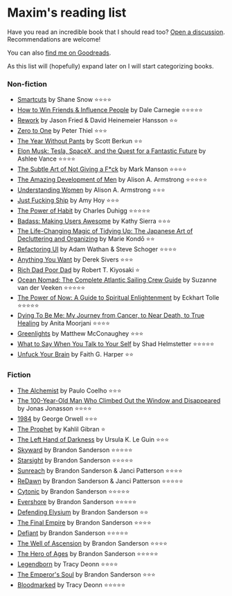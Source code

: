 # Maxim's reading list

Have you read an incredible book that I should read too? [Open a discussion](https://github.com/Maximization/reading-list/discussions/new). Recommendations are welcome!

You can also [find me on Goodreads](https://www.goodreads.com/user/show/60231550-maxim).

As this list will (hopefully) expand later on I will start categorizing books.

### Non-fiction
+ [Smartcuts](https://www.amazon.com/Smartcuts-Hackers-Innovators-Accelerate-Success/dp/0062302450) by Shane Snow ⭐️⭐️⭐️⭐️
+ [How to Win Friends & Influence People](https://www.amazon.com/How-Win-Friends-Influence-People/dp/0671027034) by Dale Carnegie ⭐️⭐️⭐️⭐️⭐️
+ [Rework](https://www.amazon.com/Rework-Jason-Fried/dp/0307463745) by Jason Fried & David Heinemeier Hansson ⭐️⭐️
+ [Zero to One](https://www.amazon.com/Zero-One-Notes-Startups-Future/dp/0804139296) by Peter Thiel ⭐️⭐️⭐️
+ [The Year Without Pants](https://www.amazon.com/Year-Without-Pants-WordPress-com-Future/dp/1118660633) by Scott Berkun ⭐️⭐️
+ [Elon Musk: Tesla, SpaceX, and the Quest for a Fantastic Future](https://www.amazon.com/Elon-Musk-SpaceX-Fantastic-Future/dp/0062301233) by Ashlee Vance ⭐️⭐️⭐️⭐️
+ [The Subtle Art of Not Giving a F*ck](https://www.amazon.com/Subtle-Art-Not-Giving-Counterintuitive/dp/0062457713) by Mark Manson ⭐️⭐️⭐️⭐️
+ [The Amazing Development of Men](https://www.amazon.com/Amazing-Development-Men-Expanded-2nd/dp/B00B2PID8S) by Alison A. Armstrong ⭐️⭐️⭐️⭐️⭐️
+ [Understanding Women](https://www.amazon.com/Understanding-Women-Unlock-the-Mystery/dp/B00B0G28GW) by Alison A. Armstrong ⭐️⭐️⭐️
+ [Just Fucking Ship](https://stackingthebricks.com/just-fucking-ship/) by Amy Hoy ⭐️⭐️⭐️
+ [The Power of Habit](https://www.amazon.com/Power-Habit-What-Life-Business/dp/081298160X) by Charles Duhigg ⭐️⭐️⭐️⭐️⭐️
+ [Badass: Making Users Awesome](https://www.amazon.com/Badass-Making-Awesome-Kathy-Sierra/dp/1491919019) by Kathy Sierra ⭐️⭐️⭐️
+ [The Life-Changing Magic of Tidying Up: The Japanese Art of Decluttering and Organizing](https://www.amazon.com/Life-Changing-Magic-Tidying-Decluttering-Organizing/dp/1607747308) by Marie Kondō ⭐️⭐️
+ [Refactoring UI](https://refactoringui.com/) by Adam Wathan & Steve Schoger ⭐️⭐️⭐️⭐️
+ [Anything You Want](https://www.amazon.com/Anything-You-Want-Lessons-Entrepreneur/dp/1511366079) by Derek Sivers ⭐️⭐️⭐️
+ [Rich Dad Poor Dad](https://www.amazon.com/Rich-Dad-Poor-Teach-Middle/dp/1612680194) by Robert T. Kiyosaki ⭐️
+ [Ocean Nomad: The Complete Atlantic Sailing Crew Guide](https://www.theoceanpreneur.com/books/) by Suzanne van der Veeken ⭐️️⭐️️⭐️⭐️⭐️
+ [The Power of Now: A Guide to Spiritual Enlightenment](https://www.amazon.com/Power-Now-Guide-Spiritual-Enlightenment/dp/1577314808) by Eckhart Tolle ⭐️⭐️⭐️⭐️⭐️
+ [Dying To Be Me: My Journey from Cancer, to Near Death, to True Healing](https://www.amazon.com/Dying-Be-Me-Journey-Healing/dp/1401937535) by Anita Moorjani ⭐️⭐️⭐️⭐️
+ [Greenlights](https://www.amazon.com/Greenlights-Matthew-McConaughey/dp/0593139135) by Matthew McConaughey ⭐️⭐️⭐️
+ [What to Say When You Talk to Your Self](https://www.amazon.in/What-When-Talk-Your-Self/dp/1501171992) by Shad Helmstetter ⭐️⭐️⭐️⭐️⭐️
+ [Unfuck Your Brain](https://www.goodreads.com/book/show/34885438-unfuck-your-brain) by Faith G. Harper ⭐️⭐️

### Fiction
+ [The Alchemist](https://www.amazon.com/Alchemist-Paulo-Coelho/dp/0061122416) by Paulo Coelho ⭐️⭐️⭐️
+ [The 100-Year-Old Man Who Climbed Out the Window and Disappeared](https://www.amazon.com/100-Year-Old-Man-Climbed-Window-Disappeared/dp/1401324649) by Jonas Jonasson ⭐️️️️️️️⭐️️️️️️️⭐️️️️️️️⭐️️️️️️️
+ [1984](https://www.amazon.com/1984-Signet-Classics-George-Orwell/dp/0451524934) by George Orwell ⭐️⭐️⭐️
+ [The Prophet](https://www.amazon.com/Prophet-Borzoi-Book-Kahlil-Gibran/dp/0394404289) by Kahlil Gibran ⭐️
+ [The Left Hand of Darkness](https://www.amazon.com/Left-Hand-Darkness-Ursula-Guin/dp/0441478123) by Ursula K. Le Guin ⭐️⭐️⭐️
+ [Skyward](https://www.amazon.com/Skyward-Brandon-Sanderson/dp/0399555773) by Brandon Sanderson ⭐️⭐️⭐️⭐️⭐️
+ [Starsight](https://www.amazon.com/Starsight-Skyward-Brandon-Sanderson/dp/0399555811) by Brandon Sanderson ⭐️⭐️⭐️⭐️⭐️
+ [Sunreach](https://www.amazon.com/Sunreach-Skyward-Flight-Novella-ebook/dp/B09FYV1V4Z) by Brandon Sanderson & Janci Patterson ⭐️⭐️⭐️⭐️
+ [ReDawn](https://www.amazon.com/ReDawn-Skyward-Flight-Novella-ebook/dp/B09FYV8T9J) by Brandon Sanderson & Janci Patterson ⭐️⭐️⭐️⭐️⭐️
+ [Cytonic](https://www.amazon.com/Cytonic-Skyward-Brandon-Sanderson/dp/0399555854) by Brandon Sanderson ⭐️⭐️⭐️⭐️⭐️
+ [Evershore](https://www.amazon.com/Evershore-Skyward-Flight-Novella-ebook/dp/B09FYVGJVW) by Brandon Sanderson ⭐️⭐️⭐️⭐️⭐️
+ [Defending Elysium](https://www.amazon.com/Defending-Elysium-Cytoverse-Novella-Skyward-ebook/dp/B09M3ZV4Y1) by Brandon Sanderson ⭐️⭐️
+ [The Final Empire](https://www.amazon.com/Mistborn-Final-Empire-Book-No/dp/0765350386) by Brandon Sanderson ⭐️⭐️⭐️⭐️
+ [Defiant](https://www.amazon.com/Defiant-Skyward-Brandon-Sanderson/dp/0593309715) by Brandon Sanderson ⭐️⭐️⭐️⭐️⭐️
+ [The Well of Ascension](https://www.amazon.com/Well-Ascension-Mistborn-Book/dp/0765356139) by Brandon Sanderson ⭐️⭐️⭐️⭐️
+ [The Hero of Ages](https://www.amazon.com/Hero-Ages-Book-Three-Mistborn/dp/0765356147) by Brandon Sanderson ⭐️⭐️⭐️⭐️⭐️
+ [Legendborn](https://www.amazon.com/Legendborn-Cycle-Tracy-Deonn/dp/1534441611) by Tracy Deonn ⭐️⭐️⭐️⭐️
+ [The Emperor's Soul](https://www.goodreads.com/book/show/13578175-the-emperor-s-soul) by Brandon Sanderson ⭐️⭐️⭐️
+ [Bloodmarked](https://www.goodreads.com/book/show/59365195-bloodmarked) by Tracy Deonn ⭐️⭐️⭐️⭐️⭐️
